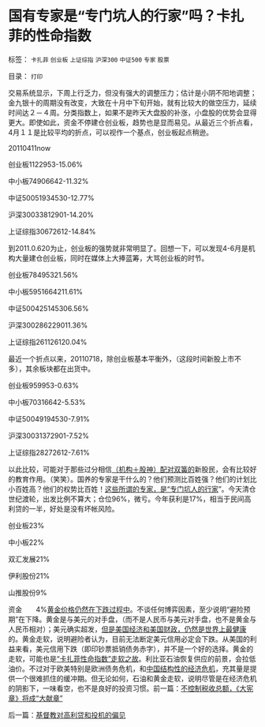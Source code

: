 # 国有专家是“专门坑人的行家”吗？卡扎菲的性命指数

标签： `卡扎菲` `创业板` `上证综指` `沪深300` `中证500` `专家` `股票` 

目录： `打印`

交易系统显示，下周上行乏力，但没有强大的调整压力；估计是小阴不阳地调整；金九银十的周期没有改变，大致在十月中下旬开始，就有比较大的做空压力，延续时间达２－４周。分类指数上，如果不是昨天大盘股的补涨，小盘股的优势会显得更大。即使如此，资金不停建仓创业板，趋势也是显而易见。从最近三个折点看，4月１１是比较平均的折点，可以视作一个基点，创业板起点稍逊。

20110411now

创业板1122953-15.06%

中小板74906642-11.32%

中证50051934530-12.77%

沪深30033812901-14.20%

上证综指30672612-14.84%



到2011.0.620为止，创业板的强势就非常明显了。回想一下，可以发现4-6月是机构大量建仓创业板，同时在媒体上大捧蓝筹，大骂创业板的时节。

创业板78495321.56%

中小板5951664211.61%

中证500425145306.56%

沪深300286229011.36%

上证综指261126120.04%



最近一个折点以来，20110718，除创业板基本平衡外，（这段时间新股上市不多），其余板块都在出货中。

创业板959953-0.63%

中小板70316642-5.53%

中证50049194530-7.91%

沪深30031372901-7.52%

上证综指28272612-7.61%



以此比较，可能对于那些过分相信[（机构＋股神）配对双簧的](../../../2011/7/22/股市中的国民劣根性体现的后发劣势.md)新股民，会有比较好的教育作用。（笑笑）。国养的专家是干什么的？他们预测比百姓强？他们的计划比小百姓高？他们的权势比百姓！[这些所谓的专家，是“专门坑人的行家](../../../2011/8/25/诺贝尔奖最应颁给张五常及其分子们.md)”。今天清仓世纪渡轮，出发比例不算大；仓位96%，微亏。今年获利是17%，相当于民间高利贷的一半，好处是没有坏帐风险。

创业板23%

中小板22%

双汇发展21%

伊利股份21%

山推股份9%

资金　　4%[黄金价格仍然在下跌过程中](../../../2011/8/23/黄金不是天然法定货币；金本位没有必要.md)。不谈任何博弈因素，至少说明“避险预期”在下降。黄金是与美元的对手盘，（而不是人民币与美元对手盘，也不是黄金与人民币相对）；美元确实超发，[但是美国经济和美国财政，仍然是世界上最健康](../../../2011/8/11/美元信用非美国信用；向共和党致敬！.md)的。黄金走软，说明避险者认为，目前无法断定美元信用必定会下跌。从美国的利益来看，美元信用下跌（即印钞票抵销债务赤字），并不是一个好的选择。黄金的走软，可能也是[“卡扎菲性命指数”走软之故](../../../2011/4/30/穆巴拉克可能是埃及最伟大的人.md)。利比亚石油恢复供应的前景，会拉低油价。不过对于欧美特别是欧洲债务危机，和[中国结构性的经济危机](../../../2011/6/22/市场经济没有通货膨胀和经济危机.md)，充其量是提供一个很难抓住的缓冲期。但无论如何，石油和黄金走软，说明尽管是在经济危机的阴影下，一味看空，也不是良好的投资习惯。前一篇：[不控制税收总额，《大宪章》将成“大献章”](../../../2011/8/25/不控制税收总额，《大宪章》将成“大献章”.md)

后一篇：[基督教对高利贷和投机的偏见](../../../2011/8/26/基督教对高利贷和投机的偏见.md)